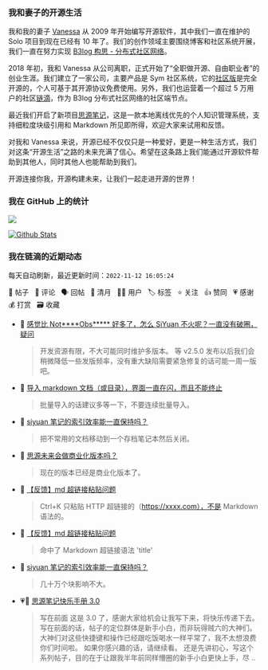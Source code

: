 ### 我和妻子的开源生活

我和我的妻子 [Vanessa](https://github.com/Vanessa219) 从 2009 年开始编写开源软件，其中我们一直在维护的 Solo 项目到现在已经有 10 年了。我们的创作领域主要围绕博客和社区系统开展，我们一直在努力实现 [B3log 构思 - 分布式社区网络](https://ld246.com/article/1546941897596)。

2018 年初，我和 Vanessa 从公司离职，正式开始了“全职做开源、自由职业者”的创业生涯。我们建立了一家公司，主要产品是 Sym 社区系统，它的[社区版](https://github.com/88250/symphony)是完全开源的，个人可基于其开源协议免费使用。另外，我们也运营着一个超过 5 万用户的社区[链滴](https://ld246.com)，作为 B3log 分布式社区网络的社区端节点。

最近我们开启了新项目[思源笔记](https://github.com/siyuan-note/siyuan)，这是一款本地离线优先的个人知识管理系统，支持细粒度块级引用和 Markdown 所见即所得，欢迎大家来试用和反馈。

对我和 Vanessa 来说，开源已经不仅仅只是一种爱好，更是一种生活方式，我们对这条“开源生活”之路的未来充满了信心。希望在这条路上我们能通过开源软件帮助到其他人，同时其他人也能帮助到我们。

开源连接你我，开源构建未来，让我们一起走进开源的世界！

### 我在 GitHub 上的统计

<a title="Hits" target="_blank" href="https://github.com/88250/88250"><img src="https://hits.b3log.org/88250/88250.svg"></a>

[![Github Stats](https://github-readme-stats.vercel.app/api?username=88250&theme=tokyonight&show_icons=true)](https://github.com/88250)

<!--events start -->

### 我在链滴的近期动态

每天自动刷新，最近更新时间：`2022-11-12 16:05:24`

📝 帖子 &nbsp; 💬 评论 &nbsp; 🗣 回帖 &nbsp; 🌙 清月 &nbsp; 👨‍💻 用户 &nbsp; 🏷️ 标签 &nbsp; ⭐️ 关注 &nbsp; 👍 赞同 &nbsp; 💗 感谢 &nbsp; 💰 打赏 &nbsp; 🗃 收藏

* 💬 [感觉比 Not****Obs***** 好多了，怎么 SiYuan 不火呢？一直没有破圈，疑问](https://ld246.com/article/1668175885694/comment/1668229490410#comments)

  > 开发资源有限，不大可能同时维护多版本。 等 v2.5.0 发布以后我们会稍微降低一些发版频率，没有重大缺陷需要紧急修复的话可能一周一版吧。
* 💬 [导入 markdown 文档（或目录），界面一直在闪，而且不能终止](https://ld246.com/article/1668219385223/comment/1668229420084#comments)

  > 批量导入的话建议多等一下，不要连续批量导入。
* 💬 [siyuan 笔记的索引效率能一直保持吗？](https://ld246.com/article/1668220113395/comment/1668229342569#comments)

  > 把不常用的文档移动到一个存档笔记本然后关闭。
* 💬 [思源未来会做商业化版本吗？](https://ld246.com/article/1668225058892/comment/1668225176859#comments)

  > 现在的版本已经是商业化版本了。
* 💬 [【反馈】md 超链接粘贴问题](https://ld246.com/article/1668195078560/comment/1668224460822#comments)

  > Ctrl+K 只粘贴 HTTP 超链接的（https://xxxx.com），不是 Markdown 语法的。
* 💬 [【反馈】md 超链接粘贴问题](https://ld246.com/article/1668195078560/comment/1668223883693#comments)

  > 命中了 Markdown 超链接语法 'title'
* 💬 [siyuan 笔记的索引效率能一直保持吗？](https://ld246.com/article/1668220113395/comment/1668220357395#comments)

  > 几十万个块影响不大。
* 💗📝 [思源笔记快乐手册 3.0](https://ld246.com/article/1668217980464)

  > 写在前面 这是 3.0 了，感谢大家给机会让我写下来，将快乐传递下去。 写在前面的话，帖子的定位群体是新手小白，而非玩得贼六的大神们。大神们对这些快捷键和操作已经跟吃饭喝水一样平常了，我不太想浪费你们时间啦。 如果你感兴趣的话，请继续看。 还是先讲初心，写这个系列帖子，目的在于让跟我半年前同样懵圈的新手小白更快上手，尽 ..


<!--events end -->
